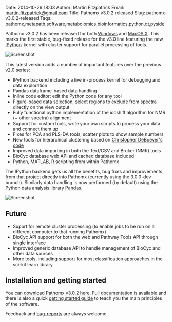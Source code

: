 Date: 2014-10-26 18:03
Author: Martin Fitzpatrick
Email: martin.fitzpatrick@gmail.com
Title: Pathomx v3.0.2 released
Slug: pathomx-v3.0.2-released
Tags: pathomx,metapath,software,metabolomics,bioinformatics,python,qt,pyside

Pathomx v3.0.2 has been released for both  [Windows][windows-download] and [MacOS X][mac-download].
This marks the first stable, bug-fixed release for the v3.0 line featuring the new [IPython][ipython]-kernel
with cluster support for parallel processing of tools. 

<!-- PELICAN_END_SUMMARY -->

![Screenshot](/images/software/pathomx/workflow_editor_nmr_v3.0.2.png)

This latest version adds a number of important features over the previous v2.0 series:

* IPython backend including a live in-process kernel for debugging and data exploration
* Pandas dataframe-based data handling
* Inline code editor: edit the Python code for any tool
* Figure-based data selection, select regions to exclude from spectra directly on the view output
* Fully functional python implementation of the icoshift algorithm for NMR (+ other spectra) alignment
* Support for custom tools, write your own scripts to process your data and connect them up
* Fixes for PCA and PLS-DA tools, scatter plots to show sample numbers
* New tools for hierarchical clustering based on [Christopher DeBoever's](cdeboever3.github.io) [code](http://nbviewer.ipython.org/github/ucsd-scientific-python/user-group/blob/master/presentations/20131016/hierarchical_clustering_heatmaps_gridspec.ipynb)
* Improved data importing in both the Text/CSV and Bruker (NMR) tools
* BioCyc database web API and cached database included
* Python, MATLAB, R scripting from within Pathomx

The IPython backend gets us all the benefits, bug fixes and improvements from that project 
directly into Pathomx (currently using the 3.0.0-dev branch). Similarly data handling is 
now performed (by default) using the Python data analysis library [Pandas][pandas].

![Screenshot](/images/software/pathomx/code_editor_v3.png)

## Future 

* Suport for remote cluster processing (to enable jobs to be run on a different computer to 
that running Pathomx)
* BioCyc API support for both the web and Pathway Tools API through single interface
* Improved generic database API to handle management of BioCyc and other data sources
* More tools, including support for most classification approaches in the sci-kit learn library

## Installation and getting started

You can [download Pathomx v3.0.2 here][all-downloads]. [Full documentation][pathomx-docs] is available 
and there is also a quick [getting started guide][pathomx-getting-started] to teach you 
the main principles of the software.

Feedback and [bug-reports](https://github.com/pathomx/pathomx/issues) are always welcome.


[pathomx]: http://pathomx.org/
[all-downloads]: http://pathomx.org/#download
[mac-download]: http://download.pathomx.org/Pathomx-latest.dmg
[windows-download]: http://download.pathomx.org/Pathomx-latest.exe
[pathomx-demos]: http://pathomx.org/#demos
[pathomx-docs]: http://docs.pathomx.org
[pathomx-getting-started]: http://docs.pathomx.org/en/latest/getting_started.html
[ipython]: http://ipython.org/
[pandas]: http://pandas.pydata.org/
